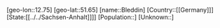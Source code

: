 ﻿---
location: [51.65,12.75]
type: City
tags:
- geo/City


SpocWebEntityId: 29229
isDeleted: false
confidential: public

---
[geo-lon::12.75]
[geo-lat::51.65]
[name::Bleddin]
[Country::[[Germany]]]
[State:[[../../Sachsen-Anhalt]]]]
[Population::]
[Unknown::]

